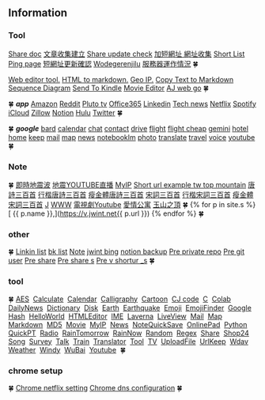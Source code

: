 
## Information

### Tool
[Share doc](https://go.jwint.net/share)
[文章收集建立](https://go.jwint.net/A-doc-create)
[Share update check](https://go.jwint.net/share-update-check)
[加短網址 網址收集](https://go.jwint.net/url)
[Short List](https://v.jwint.net/shortList)
[Ping page](https://s.jwint.net/ping)
[短網址更新確認](https://go.jwint.net/dwzgxqr)
[Wodegerenjilu](https://c73.jwint.net/README.md)
[服務器運作情況](https://vnzn.jwint.net/v/blob/etc/UpdateTime.html)
🍀


[Web editor tool.](https://onlinehtmleditor.dev/)
[HTML to markdown.](https://www.convertsimple.com/convert-html-to-markdown/)
[Geo IP.](https://tools.keycdn.com/geo)
[Copy Text to Markdown](https://mdxeditor.dev/editor/demo)
[Sequence Diagram](https://seq.jwint.net/)
[Send To Kindle](https://www.amazon.com/sendtokindle)
[Movie Editor](https://v.jwint.net/s/zzz240408144224.html)
[AJ web go](https://go.jwint.net/ajwebinfo)
🍀

🍀
***app***
[Amazon](https://www.amazon.com/)
[Reddit](https://www.reddit.com/)
[Pluto tv](https://pluto.tv/en/live-tv/5268abcd0ce20a8472000114)
[Office365](https://www.microsoft365.com/)
[Linkedin](https://www.linkedin.com/feed/)
[Tech news](https://technews.tw/)
[Netflix](https://www.netflix.com/)
[Spotify](https://open.spotify.com/)
[iCloud](https://www.icloud.com/)
[Zillow](https://www.zillow.com/)
[Notion](https://www.notion.so/)
[Hulu](https://www.hulu.com/content?tab=tv)
[Twitter](https://twitter.com/)
🍀 

🍀
***google***
[bard](https://bard.google.com/)
[calendar](https://calendar.google.com/)
[chat](https://mail.google.com/chat/)
[contact](https://contacts.google.com/)
[drive](https://drive.google.com/)
[flight](https://www.google.com/travel/flights)
[flight cheap](https://www.google.com/travel/explore)
[gemini](https://gemini.google.com/app)
[hotel](https://www.google.com/travel/search)
[home](https://home.google.com/)
[keep](https://keep.google.com/)
[mail](https://mail.google.com/)
[map](https://www.google.com.tw/maps/)
[news](https://news.google.com/home?hl=en-US&gl=US&ceid=US:en)
[notebooklm](https://notebooklm.google.com/)
[photo](https://photos.google.com/)
[translate](https://translate.google.com/?source=gtx&sl=en&tl=zh-TW&op=translate)
[travel](https://www.google.com/travel/)
[voice](https://voice.google.com/)
[youtube](https://www.youtube.com/)
🍀

### Note
🍀
[即時地震波](https://palert.earth.sinica.edu.tw/realtime)
[地震YOUTUBE直播](https://go.jwint.net/dz)
[MyIP](https://go.jwint.net/myip)
[Short url example tw top mountain](https://short.jwint.net/oyF29)
[唐詩三百首](https://s.jwint.net/doc/唐詩三百首)
[行楷唐詩三百首](https://s.jwint.net/doc/唐詩三百首.pdf)
[瘦金體唐詩三百首](https://s.jwint.net/doc/唐詩三百首_瘦金體.pdf)
[宋詞三百首](https://s.jwint.net/doc/宋詞三百首)
[行楷宋詞三百首](https://s.jwint.net/doc/宋詞三百首.pdf)
[瘦金體宋詞三百首](https://s.jwint.net/doc/宋詞三百首_瘦金體.pdf)
[J](https://j.jwint.net/)
[WWW](https://www.jwint.net/)
[電視劇Youtube](https://go.jwint.net/zzz240406230429)
[愛情公寓](https://go.jwint.net/iLOVE)
[玉山之頂](https://www.google.com.tw/maps/@23.4699967,120.957445,3a,75y,90t/data=!3m8!1e1!3m6!1sAF1QipPw4pGsmPLHx48PLzTIudX0PmDEW1wFJ6MTTk6w!2e10!3e11!6shttps:%2F%2Flh5.googleusercontent.com%2Fp%2FAF1QipPw4pGsmPLHx48PLzTIudX0PmDEW1wFJ6MTTk6w%3Dw203-h100-k-no-pi0-ya261.18533-ro0-fo100!7i8192!8i4096?hl=zh-TW&entry=ttu)
🍀
{% for p in site.s %}[ {{ p.name }},](https://v.jwint.net{{ p.url }}) {% endfor %}
🍀

### other
🍀
[Linkin list](https://c73.jwint.net/Ref/linkedin%20friend.md)
[bk list](https://c73.jwint.net/Ref/bk%20list.md)
[Note](https://c73.jwint.net/note/Note.md)
[jwint bing](https://c73.jwint.net/Ref/jwint.net.zone)
[notion backup](https://vnzn.jwint.net/Notion_Backup/tree/keep/240320)
[Pre private repo](https://c73.jwint.net/)
[Pre git user](https://vnzn.jwint.net/)
[Pre share](https://s.jwint.net/)
[Pre share s](https://a.jwint.net/)
[Pre v shortur _s](https://go.jwint.net/)
🍀






### tool
🍀
[AES](https://aes.jwint.net/) 
[Calculate](https://cal.jwint.net/) 
[Calendar](https://calendar.jwint.net/) 
[Calligraphy](https://calligraphylist.jwint.net/) 
[Cartoon](https://carton.jwint.net/) 
[CJ code](https://cj.jwint.net/) 
[C](https://conline.jwint.net/) 
[Colab](https://colab.jwint.net/) 
[DailyNews](https://ppp.jwint.net/todaynews) 
[Dictionary](https://dic.jwint.net/) 
[Disk](https://disk.jwint.net/) 
[Earth](https://earth.jwint.net/) 
[Earthquake](https://earthquake.jwint.net/) 
[Emoji](https://emoji.jwint.net/) 
[EmojiFinder](https://emojifinder.jwint.net/) 
[Google](https://google.jwint.net/) 
[Hash](https://hash.jwint.net/) 
[HelloWorld](https://owl.jwint.net/HelloWorld) 
[HTMLEditor](https://html.jwint.net/) 
[IME](https://ime.jwint.net/) 
[Laverna](https://laverna.jwint.net/) 
[LiveView](https://liveview.jwint.net/) 
[Mail](https://mail.jwint.net/) 
[Map](https://map.jwint.net/) 
[Markdown](https://md.jwint.net/) 
[MD5](https://md5.jwint.net/) 
[Movie](https://movie.jwint.net/) 
[MyIP](https://myip.jwint.net/) 
[News](https://news.jwint.net/) 
[NoteQuickSave](https://n.jwint.net/) 
[OnlinePad](https://onlinepad.jwint.net/) 
[Python](https://python.jwint.net/) 
[QuickPT](https://qp.jwint.net/) 
[Radio](https://radio.jwint.net/) 
[RainTomorrow](https://rain.jwint.net/) 
[RainNow](https://rainnow.jwint.net/) 
[Random](https://random.jwint.net/) 
[Regex](https://regex.jwint.net/) 
[Share](https://s.jwint.net/) 
[Shop24](https://shop.jwint.net/) 
[Song](https://song.jwint.net/) 
[Survey](https://n.jwint.net/) 
[Talk](https://talk.jwint.net/) 
[Train](https://train.jwint.net/) 
[Translator](https://trans.jwint.net/) 
[Tool](https://tool.jwint.net/) 
[TV](https://tv.jwint.net/) 
[UploadFile](https://u.jwint.net/) 
[UrlKeep](https://url.jwint.net/) 
[Wdav](https://wdav.jwint.net/) 
[Weather](https://weather.jwint.net/) 
[Windy](https://windy.jwint.net/) 
[WuBai](https://500.jwint.net/) 
[Youtube](https://youtube.jwint.net/) 
🍀 


### chrome setup
🍀
[Chrome netflix setting](chrome://settings/content/all?searchSubpage=netflix)
[Chrome dns configuration](chrome://net-internals/#dns)
🍀






